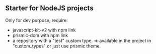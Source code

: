 ## Starter for NodeJS projects
Only for dev purpose, require:
- javascript-kit-v2 with npm link
- prismic-dom with npm link
- a repository with a "test" custom type.
  => available in the project in "custom_types" or just use prismic theme.